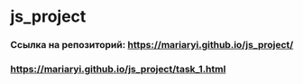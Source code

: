 # js_project
### Ссылка на репозиторий: https://mariaryi.github.io/js_project/
### https://mariaryi.github.io/js_project/task_1.html
